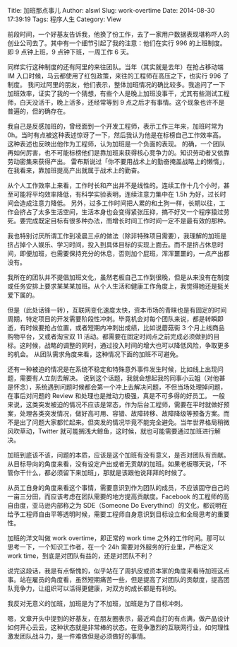 Title: 加班那点事儿
Author: alswl
Slug: work-overtime
Date: 2014-08-30 17:39:19
Tags: 程序人生
Category: View

前段时间，一个好基友告诉我，他换了份工作，去了一家用户数据表现堪称吓人的创业公司去了。其中有一个细节引起了我的注意：他们在实行 996 的上班制度。即 9 点钟上班，9 点钟下班，一周工作 6 天。

同样实行这种制度的还有阿里的来往团队。当年（其实就是去年）在抢占移动端 IM 入口时候，马云都使用了红包政策，来往的工程师在高压之下，也实行 996 了制度。
我问过阿里的朋友，他们表示，整体加班情况的确比较多。我追问了一下加班效率，证实了我的一个猜想，有些个人是晚上加班没事干，尤其有些测试工程师，白天没活干，晚上活多，还经常等到 9 点之后才有事情。这个现象也许不是普遍的，但的确存在。

我自己是反感加班的，曾经面到一个开发工程师，表示工作三年来，加班时常为 0h。当时有点被这种表述惊讶了一下，然后我认为他是在标榜自己工作效率高。
这种表述也反映出他作为工程师，认为加班是一个负面的表现。
的确，一个团队再如何厉害，也不可能标榜他们是靠加班来获得核心竞争力的。知识劳动者又依靠劳动密集来获得产出。
雷布斯说过「你不要用战术上的勤奋掩盖战略上的懒惰」，在我看来，靠加班提高产出就属于战术上的勤奋。

从个人工作效率上来看，工作时长和产出并不是线性的。连续工作十几个小时，甚至可能将平均效率降低，有科学实验表明，连续注意力集中在 1.5h 为好，过长时间会造成注意力降低。
另外，过多工作时间把人累的和土狗一样，长期以往，工作会挤占了太多生活空间，生活本身也会变得紧张压抑，搞不好又一个程序猿过劳死。要完成既定目标有很多种办法，而增长时间工作时间一定不是最有效的那种。

我也特别讨厌所谓工作到凌晨三点的做法（除非特殊项目需要），我理解的加班是挤占掉个人娱乐、学习时间，投入到具体目标的实现上面去。而不是挤占休息时间，即便加班，也需要保持充分的休息，否则加个屁班，浑浑噩噩的，一点产出都没有。

我所在的团队并不提倡加班文化，虽然老板自己工作到很晚，但是从来没有在制度或任务安排上要求某某某加班。从个人生活和健康工作角度上，我觉得她还是挺关爱下属的。

但是（此处话锋一转），互联网变化速度太快，资本市场的青睐也是有固定的时间周期，特定项目的开发需要阶段性冲刺。毕竟机会对每个团队来说，都是转瞬即逝，有时候要抢占位置，或者短期内冲刺出成绩，比如说蘑菇街 3 个月上线商品购物平台，又或者淘宝双 11 活动。都需要在固定时间点之前完成必须做到的目标。这时候，战略的调整的同时，通过投入时间的增大也可以降低风险，争取更多的机会。
从团队需求角度来看，这种情况下面的加班不可避免。

还有一种被迫的情况是在系统不稳定和特殊意外事件发生时候，比如线上出现问题，需要有人立刻去解决。
说到这个话题，我就会想起我的同事小云姐（对他甚是怀念），系统遇到问题时候都会第一个冲上去解决问题，不但当场处理掉问题，在事后对问题的 Review 和处理也是推动力极强，真是不可多得的好员工。
一般来说，这类突发被迫的情况不应该是常态，作为后台工程师，需要在平时就做好预案，处理各类突发情况，做好高可用、容错、故障转移、故障降级等预备方案。而不是出了问题大家都忙起来。但突发的情况毕竟不能完全避免。当年世界格局稍微风吹草动，Twitter 就可能搁浅大鲸鱼，这时候，就也可能需要通过加班进行解决。

加班到底该不该，问题的本质，应该是这个加班有没有意义，是否对团队有贡献。
从目标导向的角度来看，没有设定产出或者无贡献的加班。如果老板哪天说，「不管你干什么，都必须留下来加班」，那就是该跟他说拜拜的时候了。

从员工自身的角度来看这个事情，需要意识到作为团队的成员，不应该固守自己的一亩三分田，而应该考虑在团队需要的地方提高贡献度。Facebook 的工程师的高自由度，亚马逊内部称之为 SDE（Someone Do Everythind）的文化，都说明在给予工程师自由平等透明时候，需要工程师自身意识到目标设立和全局思考的重要性。

加班的洋文叫做 work overtime，即正常的 work time 之外的工作时间。那可以思考一下，一个知识工作者，在一个 24h 需要对外服务的行业里，严格定义 work time，到底是对团队有益的，还是对团队不利？

说完这段话，我是有点惭愧的，似乎站在了周扒皮或资本家的角度来看待加班这点事。站在雇员的角度看，虽然短期痛苦一些，但是提高了对团队的贡献度，提高团队竞争力，让组织可以活得更健康，对双方的成长都是有利的。

我反对无意义的加班，加班是为了不加班，加班是为了目标冲刺。

嗯，文章开头中提到的好基友，在朋友圈表示，最近鸡血打的有点满，做产品设计如何开心云云，这种状态就是非常棒的状态。在竞争激烈的互联网行业，如何理性激发团队战斗力，是一件难做但是必须做好的事情。
